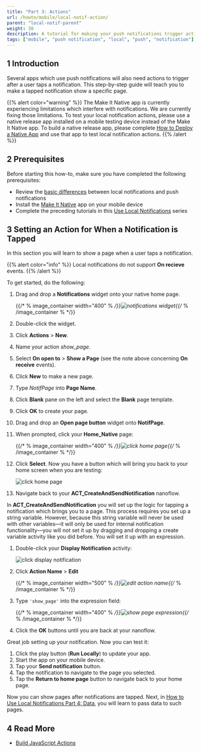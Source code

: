```yaml
---
title: "Part 3: Actions"
url: /howto/mobile/local-notif-action/
parent: "local-notif-parent"
weight: 30
description: A tutorial for making your push notifications trigger actions when tapped.
tags: ["mobile", "push notification", "local", "push", "notification"]
---
```


## 1 Introduction

Several apps which use push notifications will also need actions to trigger after a user taps a notification. This step-by-step guide will teach you to make a tapped notification show a specific page.

{{% alert color="warning" %}}
The Make It Native app is currently experiencing limitations which interfere with notifications. We are currently fixing those limitations. To test your local notification actions, please use a native release app installed on a mobile testing device instead of the Make It Native app. To build a native release app, please complete [How to Deploy a Native App](/howto/mobile/deploying-native-app/) and use that app to test local notification actions.
{{% /alert %}}

## 2 Prerequisites

Before starting this how-to, make sure you have completed the following prerequisites:

* Review the [basic differences](https://developer.apple.com/library/archive/documentation/NetworkingInternet/Conceptual/RemoteNotificationsPG/) between local notifications and push notifications
* Install the [Make It Native](/refguide/getting-the-make-it-native-app/) app on your mobile device
* Complete the preceding tutorials in this [Use Local Notifications](/howto/mobile/local-notif-parent/) series

## 3 Setting an Action for When a Notification is Tapped

In this section you will learn to show a page when a user taps a notification.

{{% alert color="info" %}}
Local notifications do not support **On recieve** events.
{{% /alert %}}

To get started, do the following:

1.  Drag and drop a **Notifications** widget onto your native home page. 

	{{/* % image_container width="400" % */}}![notifications widget](/attachments/howto/mobile/native-mobile/implementation/notifications/local-notif-parent/local-notif-action/notif-widget.png){{/* % /image_container % */}}

2. Double-click the widget.
3. Click **Actions** > **New**. 
4. Name your action *show_page*.
5. Select **On open to** > **Show a Page** (see the note above concerning **On receive** events).
6. Click **New** to make a new page.
7. Type *NotifPage* into **Page Name**.
8. Click **Blank** pane on the left and select the **Blank** page template. 
9. Click **OK** to create your page. 
10. Drag and drop an **Open page button** widget onto **NotifPage**.
11. When prompted, click your **Home_Native** page:

	{{/* % image_container width="400" % */}}![click home page](/attachments/howto/mobile/native-mobile/implementation/notifications/local-notif-parent/local-notif-action/home-native-select.png){{/* % /image_container % */}}

12. Click **Select**. Now you have a button which will bring you back to your home screen when you are testing:

	![click home page](/attachments/howto/mobile/native-mobile/implementation/notifications/local-notif-parent/local-notif-action/nav-button.png)

13. Navigate back to your **ACT_CreateAndSendNotification** nanoflow. 

In **ACT_CreateAndSendNotification** you will set up the logic for tapping a notification which brings you to a page. This process requires you set up a string variable. However, because this string variable will never be used with other variables—it will only be used for internal notification functionality—you will not set it up by dragging and dropping a create variable activity like you did before. You will set it up with an expression.

1.  Double-click your **Display Notification** activity:

	![click display notification](/attachments/howto/mobile/native-mobile/implementation/notifications/local-notif-parent/local-notif-action/set-action-name-display.png)

2. Click **Action Name** > **Edit** 

	{{/* % image_container width="500" % */}}![edit action name](/attachments/howto/mobile/native-mobile/implementation/notifications/local-notif-parent/local-notif-action/add-action-name.png){{/* % /image_container % */}}

3.  Type `'show_page'` into the expression field:

	{{/* % image_container width="400" % */}}![show page expression](/attachments/howto/mobile/native-mobile/implementation/notifications/local-notif-parent/local-notif-action/show-page-exp.png){{/* % /image_container % */}}

4. Click the **OK** buttons until you are back at your nanoflow.

Great job setting up your notification. Now you can test it:

1. Click the play button (**Run Locally**) to update your app.
2. Start the app on your mobile device.
3. Tap your **Send notification** button.
4. Tap the notification to navigate to the page you selected.
5. Tap the **Return to home page** button to navigate back to your home page.

Now you can show pages after notifications are tapped. Next, in [How to Use Local Notifications Part 4: Data](/howto/mobile/local-notif-data/), you will learn to pass data to such pages.

## 4 Read More

* [Build JavaScript Actions](/howto/extensibility/build-javascript-actions/)

